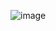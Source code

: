 ![image](https://github.com/HaikalFaruq/Hacktiv8/assets/50310521/43414387-4de0-4d38-8293-9bd6e39d7945)
